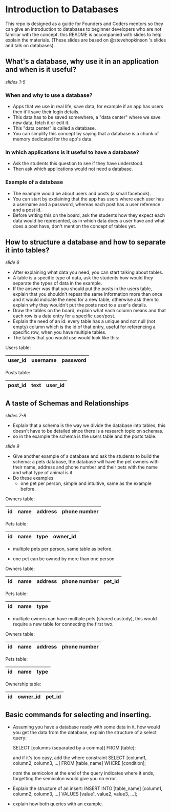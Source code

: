 # Introduction to Databases

This repo is designed as a guide for Founders and Coders mentors so they can give an introduction to databases to beginner developers who are not familiar with the concept.
this README is accompanied with slides to help explain the materials. (These slides are based on @stevehopkinson 's slides and talk on databases).

## What's a database, why use it in an application and when is it useful?

*slides 1-5*

### When and why to use a database?

- Apps that we use in real life, save data, for example if an app has users then it'll save their login details.
- This data has to be saved somewhere, a "data center" where we save new data, fetch it or edit it.
- This "data center" is called a database.
- You can simplify this concept by saying that a database is a chunk of memory dedicated for the app's data.

### In which applications is it useful to have a database?

- Ask the students this question to see if they have understood.
- Then ask which applications would not need a database.

### Example of a database

- The example would be about users and posts (a small facebook).
- You can start by explaining that the app has users where each user has a username and a password, whereas each post has a user reference and a post id.
- Before writing this on the board, ask the students how they expect each data would be represented, as in which data does a user have and what does a post have, don't mention the concept of tables yet.


## How to structure a database and how to separate it into tables?

*slide 6*
- After explaining what data you need, you can start talking about tables.
- A table is a specific type of data, ask the students how would they separate the
types of data in the example.
- If the answer was that you should put the posts in the users table, explain that you shouldn't repeat the same information more than once and it would indicate the need for a new table, otherwise ask them to explain why they wouldn't put the posts next to a user's details.
- Draw the tables on the board, explain what each column means and that each row is a data entry for a specific user/post.
- Explain the need of an id: every table has a unique and not null (not empty) column which is the id of that entry, useful for referencing a specific row, when you have multiple tables.
- The tables that you would use would look like this:

Users table:

|user_id|username|password|
|-------|--------|--------|

Posts table:

|post_id|text|user_id|
|-------|----|-------|


## A taste of Schemas and Relationships

*slides 7-8*

- Explain that a schema is the way we divide the database into tables, this doesn't have to be detailed since there is a research topic on schemas.
- so in the example the schema is the users table and the posts table.

*slide 9*

- Give another example of a database and ask the students to build the schema: a pets database, the database will have the pet owners with their name, address and phone number and their pets with the name and what type of animal is it.
- Do these examples
  - one pet per person, simple and intuitive, same as the example before.

Owners table:

  |id|name|address|phone number|
  |--|----|-------|------------|

  Pets table:

  |id|name|type|owner_id|
  |--|----|----|--------|

  - multiple pets per person, same table as before.

  - one pet can be owned by more than one person

Owners table:

|id|name|address|phone number|pet_id|
|--|----|-------|------------|------|

  Pets table:

  |id|name|type|
  |--|----|----|

  - multiple owners can have multiple pets (shared custody), this would require a new table for connecting the first two.

Owners table:

  |id|name|address|phone number|
  |--|----|-------|------------|

  Pets table:

  |id|name|type|
  |--|----|----|

  Ownership table:

  |id|owner_id|pet_id|
  |--|--------|------|


## Basic commands for selecting and inserting.

- Assuming you have a database ready with some data in it, how would you get the data from the database, explain the structure of a select query:

  SELECT [columns (separated by a comma)] FROM [table];

  and if it's too easy, add the where constraint
  SELECT [column1, column2, column3, ...] FROM [table_name] WHERE [condition];

  *note* the semicolon at the end of the query indicates where it ends, forgetting the semicolon would give you no error.

- Explain the structure of an insert:
INSERT INTO [table_name] [column1, column2, column3, ...]
VALUES [value1, value2, value3, ...];

- explain how both queries with an example.
